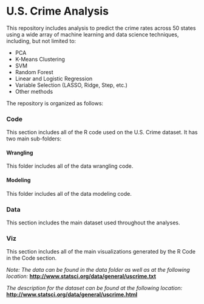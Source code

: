 # U.S. Crime Analysis
This repository includes analysis to predict the crime rates across 50 states using a wide array of machine learning and data science techniques, including, but not limited to:  
  - PCA  
  - K-Means Clustering  
  - SVM  
  - Random Forest  
  - Linear and Logistic Regression  
  - Variable Selection (LASSO, Ridge, Step, etc.)  
  - Other methods  
  
The repository is organized as follows:  
### Code   
This section includes all of the R code used on the U.S. Crime dataset. It has two main sub-folders:  
  #### Wrangling  
  This folder includes all of the data wrangling code.  
  #### Modeling  
  This folder includes all of the data modeling code.  

### Data  
This section includes the main dataset used throughout the analyses.  

### Viz  
This section includes all of the main visualizations generated by the R Code in the Code section.  
  
*Note: The data can be found in the data folder as well as at the following location:*   **http://www.statsci.org/data/general/uscrime.txt**  
  
*The description for the dataset can be found at the following location:*   **http://www.statsci.org/data/general/uscrime.html**